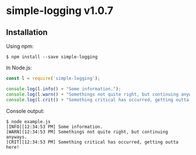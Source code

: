 # simple-logging v1.0.7

## Installation
Using npm:
```shell
$ npm install --save simple-logging
```

In Node.js:
```js
const l = require('simple-logging');

console.log(l.info() + "Some information.");
console.log(l.warn() + "Somethings not quite right, but continuing anyways.");
console.log(l.crit() + "Something critical has occurred, getting outta here!");
```

Console output:
```shell
$ node example.js
[INFO][12:34:53 PM] Some information.
[WARN][12:34:53 PM] Somethings not quite right, but continuing anyways.
[CRIT][12:34:53 PM] Something critical has occurred, getting outta here!
```
